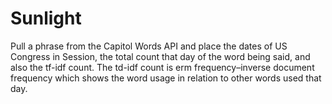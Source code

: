 # Sunlight

Pull a phrase from the Capitol Words API and place the dates of US Congress in Session,
the total count that day of the word being said, and also the tf-idf count.
The td-idf count is erm frequency–inverse document frequency which shows the word usage
in relation to other words used that day.
